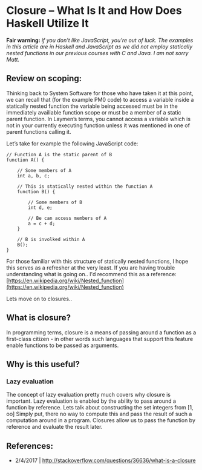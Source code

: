 # Closure – What Is It and How Does Haskell Utilize It #

**Fair warning:** _if you don’t like JavaScript, you’re out of luck. 
The examples in this article are in Haskell and JavaScript as we did
not employ statically nested functions in our previous courses with
C and Java. I am not sorry Matt._


## Review on scoping: ##

Thinking back to System Software for those who have taken it at this
point, we can recall that (for the example PM0 code) to access a variable
inside a statically nested function the variable being accessed must be in
the immediately availiable function scope or must be a member of a static
parent function. In Laymen’s terms, you cannot access a variable which is
not in your currently executing function unless it was mentioned in one of
parent functions calling it.

Let’s take for example the following JavaScript code:

```
// Function A is the static parent of B
function A() {

    // Some members of A
    int a, b, c;

    // This is statically nested within the function A
    function B() {

        // Some members of B
        int d, e;

        // Be can access members of A
        a = c + d;
    }

    // B is involked within A
    B();
}

```

For those familiar with this structure of statically nested functions, 
I hope this serves as a refresher at the very least. If you are having 
trouble understanding what is going on.. I'd recommend this as a reference:
[https://en.wikipedia.org/wiki/Nested_function](https://en.wikipedia.org/wiki/Nested_function)

Lets move on to closures..


## What is closure? ##
In programming terms, closure is a means of passing around a function
as a first-class citizen - in other words such languages that support
this feature enable functions to be passed as arguments. 

## Why is this useful? ##
### Lazy evaluation ###
The concept of lazy evaluation pretty much covers why closure is
important. Lazy evaluation is enabled by the ability to pass around a
function by reference. Lets talk about constructing the set integers from [1, oo]
Simply put, there no way to compute this and pass the result of such 
a computation around in a program. Closures allow us to pass the function
by reference and evaluate the result later.

## References: ##
- 2/4/2017 | http://stackoverflow.com/questions/36636/what-is-a-closure
